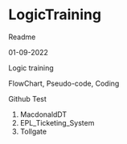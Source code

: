 # LogicTraining

Readme

01-09-2022

Logic training

FlowChart, Pseudo-code, Coding


Github Test

1. MacdonaldDT
2. EPL_Ticketing_System
3. Tollgate
